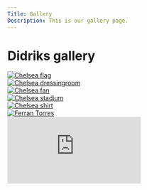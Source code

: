 ```yaml
---
Title: Gallery
Description: This is our gallery page.
---
```

Didriks gallery
==========================
<div class="gallery">
    <div class="photo1">
        <a href="image/chelsea-flag.jpg">
            <picture>
                <source media="(min-width: 668px)" srcset="image/chelsea-flag.jpg?w=400&q=50">
                <source media="(min-width: 376px)" srcset="image/chelsea-flag.jpg?w=667&q=50">
                <img src="image/chelsea-flag.jpg?w=667&q=50" alt="Chelsea flag">
            </picture>
        </a>
    </div>
    <div class="photo2">
        <a href="image/chelsea-dressingroom.jpeg">
            <picture>
                <source media="(min-width: 668px)" srcset="image/chelsea-dressingroom.jpeg?w=400&q=50">
                <source media="(min-width: 376px)" srcset="image/chelsea-dressingroom.jpeg?w=667&q=50">
                <img src="image/chelsea-dressingroom.jpeg?w=667&q=50" alt="Chelsea dressingroom">
            </picture>
        </a>
    </div>
    <div class="photo3">
        <a href="image/chelsea-fan.jpeg">
            <picture>
                <source media="(min-width: 668px)" srcset="image/chelsea-fan.jpeg?w=400&q=50">
                <source media="(min-width: 376px)" srcset="image/chelsea-fan.jpeg?w=667&q=50">
                <img src="image/chelsea-fan.jpeg?w=667&q=50" alt="Chelsea fan">
            </picture>
        </a>
    </div>
    <div class="photo4">
        <a href="image/chelsea-home.jpeg">
            <picture>
                <source media="(min-width: 668px)" srcset="image/chelsea-home.jpeg?w=400&q=50">
                <source media="(min-width: 376px)" srcset="image/chelsea-home.jpeg?w=667&q=50">
                <img src="image/chelsea-home.jpeg?w=667&q=50" alt="Chelsea stadium">
            </picture>
        </a>
    </div>
    <div class="photo5">
        <a href="image/chelsea-shirt.png">
            <picture>
                <source media="(min-width: 668px)" srcset="image/chelsea-shirt.png?w=400&q=50">
                <source media="(min-width: 376px)" srcset="image/chelsea-shirt.png?w=667&q=50">
                <img src="image/chelsea-shirt.png?w=667&q=50" alt="Chelsea shirt">
            </picture>
        </a>
    </div>
    <div class="photo6">
        <a href="image/ferran.jpg">
            <picture>
                <source media="(min-width: 668px)" srcset="image/ferran.jpg?w=400&q=50">
                <source media="(min-width: 376px)" srcset="image/ferran.jpg?w=667&q=50">
                <img src="image/ferran.jpg?w=667&q=50" alt="Ferran Torres">
            </picture>
        </a>
    </div>

</div>
<div class="embed-container">
    <iframe src="https://www.youtube.com/embed/e_-4H2cDB7Q" title ="Chelsea road to champions victory 2012"frameborder="0" allowfullscreen></iframe>
</div>

